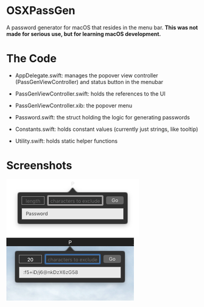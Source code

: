# OSXPassGen
A password generator for macOS that resides in the menu bar. <b>This was not made for serious use, but for learning macOS development.</b>

# The Code
- AppDelegate.swift: manages the popover view controller (PassGenViewController) and status button in the menubar

- PassGenViewController.swift: holds the references to the UI

- PassGenViewController.xib: the popover menu

- Password.swift: the struct holding the logic for generating passwords

- Constants.swift: holds constant values (currently just strings, like tooltip)

- Utility.swift: holds static helper functions

# Screenshots
<img src="https://github.com/ggu/OSXPassGen/blob/master/sample1.png"/>

<img src="https://github.com/ggu/OSXPassGen/blob/master/sample2.png"/>
